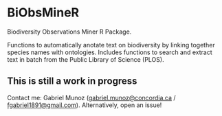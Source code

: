 # BiObsMineR
Biodiversity Observations Miner R Package. 

Functions to automatically anotate text on biodiversity by linking together species names with ontologies. 
Includes functions to  search and extract text in batch from the Public Library of Science (PLOS). 


## This is still a work in progress  

Contact me:  Gabriel Munoz (gabriel.munoz@concordia.ca / fgabriel1891@gmail.com). Alternatively, open an issue! 


